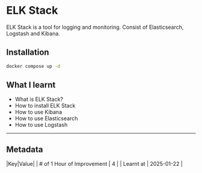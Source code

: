 # ELK Stack

ELK Stack is a tool for logging and monitoring. Consist of Elasticsearch, Logstash and Kibana.

## Installation

```bash
docker compose up -d
```

## What I learnt

- What is ELK Stack?
- How to install ELK Stack
- How to use Kibana
- How to use Elasticsearch
- How to use Logstash

---

## Metadata

|Key|Value|
| # of 1 Hour of Improvement | 4 |
| Learnt at | 2025-01-22 |